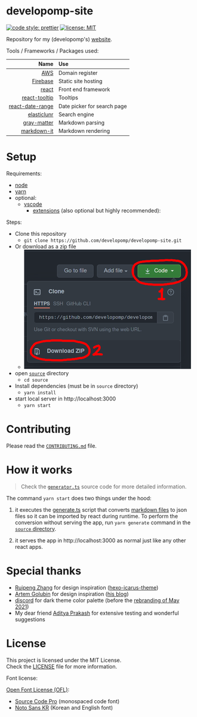 # developomp-site

[![code style: prettier](https://img.shields.io/badge/code_style-prettier-ff69b4.svg?style=flat-square)](https://github.com/prettier/prettier)
[![license: MIT](https://img.shields.io/badge/license-MIT-blue.svg?style=flat-square)](./LICENSE)

Repository for my (developomp's) <a href="https://developomp.com" target="_blank">website</a>.

Tools / Frameworks / Packages used:

|                                                               Name | Use                         |
| -----------------------------------------------------------------: | :-------------------------- |
|                                      [AWS](https://aws.amazon.com) | Domain register             |
|                            [Firebase](https://firebase.google.com) | Static site hosting         |
|                                       [react](https://reactjs.org) | Front end framework         |
|           [react-tooltip](https://github.com/wwayne/react-tooltip) | Tooltips                    |
| [react-date-range](https://github.com/hypeserver/react-date-range) | Date picker for search page |
|          [elasticlunr](https://github.com/weixsong/elasticlunr.js) | Search engine               |
|        [gray-matter](https://github.com/jonschlinkert/gray-matter) | Markdown parsing            |
|          [markdown-it](https://github.com/markdown-it/markdown-it) | Markdown rendering          |

# Setup

Requirements:

-   [node](https://nodejs.org)
-   [yarn](https://github.com/yarnpkg/yarn)
-   optional:
    -   [vscode](https://code.visualstudio.com)
        -   [extensions](./.vscode/extensions.json) (also optional but highly recommended):

Steps:

-   Clone this repository
    -   `git clone https://github.com/developomp/developomp-site.git`
-   Or download as a zip file
    -   ![download procedure](./downloading.png)
-   open [`source`](./source) directory
    -   `cd source`
-   Install dependencies (must be in `source` directory)
    -   `yarn install`
-   start local server in http://localhost:3000
    -   `yarn start`

# Contributing

Please read the [`CONTRIBUTING.md`](./CONTRIBUTING.md) file.

# How it works

> Check the [`generator.ts`](./source/generate.ts) source code for more detailed information.

The command `yarn start` does two things under the hood:

1. it executes the [generate.ts](./source/generate.ts) script that converts [markdown files](./source/markdown) to json files so it can be imported by react during runtime. To perform the conversion without serving the app, run `yarn generate` command in the [`source` directory](./source).

2. it serves the app in http://localhost:3000 as normal just like any other react apps.

# Special thanks

-   [Ruipeng Zhang](https://github.com/ppoffice) for design inspiration ([hexo-icarus-theme](https://github.com/ppoffice/hexo-theme-icarus))
-   [Artem Golubin](https://github.com/rushter) for design inspiration ([his blog](https://rushter.com/blog))
-   [discord](http://discord.com) for dark theme color palette (before the [rebranding of May 2021](https://blog.discord.com/how-were-making-discord-more-welcoming-for-everyone-ee152f198c60))
-   My dear friend [Aditya Prakash](https://github.com/AdityaPrakash-26) for extensive testing and wonderful suggestions

# License

This project is licensed under the MIT License.<br>
Check the [LICENSE](./LICENSE) file for more information.

Font license:

[Open Font License (OFL)](https://scripts.sil.org/cms/scripts/page.php?site_id=nrsi&id=OFL#5667e9e4):

-   [Source Code Pro](https://fonts.google.com/specimen/Source+Code+Pro?query=source+code+pro) (monospaced code font)
-   [Noto Sans KR](https://fonts.google.com/specimen/Noto+Sans+KR) (Korean and English font)
